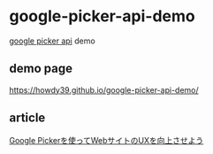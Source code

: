 # google-picker-api-demo
[google picker api](https://developers.google.com/picker/) demo 

## demo page
https://howdy39.github.io/google-picker-api-demo/

## article
[Google Pickerを使ってWebサイトのUXを向上させよう](http://qiita.com/howdy39/items/a7de282e6dd5350f7a7c)
